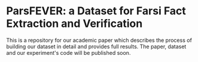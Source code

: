 # ParsFEVER: a Dataset for Farsi Fact Extraction and Verification

This is a repository for our academic paper which describes the process of building our dataset in detail and provides full results. The paper, dataset and our experiment's code will be published soon.
